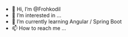 - 👋 Hi, I’m @Frohkodil
- 👀 I’m interested in ...
- 🌱 I’m currently learning Angular / Spring Boot
- 📫 How to reach me ...

<!---
Frohkodil/Frohkodil is a ✨ special ✨ repository because its `README.md` (this file) appears on your GitHub profile.
You can click the Preview link to take a look at your changes.
--->
